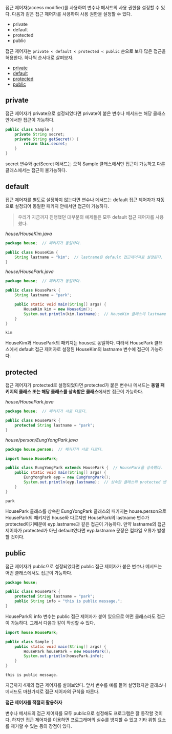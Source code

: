 접근 제어자(access modifier)를 사용하여 변수나 메서드의 사용 권한을 설정할 수 있다. 다음과 같은 접근 제어자를 사용하여 사용 권한을 설정할 수 있다.

- private
- default
- protected
- public

접근 제어자는 `private < default < protected < public` 순으로 보다 많은 접근을 허용한다. 하나씩 순서대로 살펴보자.

- [private](https://wikidocs.net/232#private)
- [default](https://wikidocs.net/232#default)
- [protected](https://wikidocs.net/232#protected)
- [public](https://wikidocs.net/232#public)

## private

접근 제어자가 private으로 설정되었다면 private이 붙은 변수나 메서드는 해당 클래스 안에서만 접근이 가능하다.

```java
public class Sample {
    private String secret;
    private String getSecret() {
        return this.secret;
    }
}
```

secret 변수와 getSecret 메서드는 오직 Sample 클래스에서만 접근이 가능하고 다른 클래스에서는 접근이 불가능하다.

## default

접근 제어자를 별도로 설정하지 않는다면 변수나 메서드는 default 접근 제어자가 자동으로 설정되어 동일한 패키지 안에서만 접근이 가능하다.

> 우리가 지금까지 진행했던 대부분의 예제들은 모두 default 접근 제어자를 사용했다.

_house/HouseKim.java_

```java
package house;  // 패키지가 동일하다.

public class HouseKim {
    String lastname = "kim";  // lastname은 default 접근제어자로 설정된다.
}
```

_house/HousePark.java_

```java
package house;  // 패키지가 동일하다.

public class HousePark {
    String lastname = "park";

    public static void main(String[] args) {
        HouseKim kim = new HouseKim();
        System.out.println(kim.lastname);  // HouseKim 클래스의 lastname 변수를 사용할 수 있다.
    }
}
```

```plaintext
kim
```

HouseKim과 HousePark의 패키지는 house로 동일하다. 따라서 HousePark 클래스에서 default 접근 제어자로 설정된 HouseKim의 lastname 변수에 접근이 가능하다.

## protected

접근 제어자가 protected로 설정되었다면 protected가 붙은 변수나 메서드는 **동일 패키지의 클래스 또는 해당 클래스를 상속받은 클래스**에서만 접근이 가능하다.

_house/HousePark.java_

```java
package house;  // 패키지가 서로 다르다.

public class HousePark {
    protected String lastname = "park";
}
```

_house/person/EungYongPark.java_

```java
package house.person;  // 패키지가 서로 다르다.

import house.HousePark;

public class EungYongPark extends HousePark {  // HousePark을 상속했다.
    public static void main(String[] args) {
        EungYongPark eyp = new EungYongPark();
        System.out.println(eyp.lastname);  // 상속한 클래스의 protected 변수는 접근이 가능하다.
    }
}
```

```plaintext
park
```

HousePark 클래스를 상속한 EungYongPark 클래스의 패키지는 house.person으로 HousePark의 패키지인 house와 다르지만 HousePark의 lastname 변수가 protected이기때문에 eyp.lastname과 같은 접근이 가능하다. 만약 lastname의 접근 제어자가 protected가 아닌 default였다면 eyp.lastname 문장은 컴파일 오류가 발생할 것이다.

## public

접근 제어자가 public으로 설정되었다면 public 접근 제어자가 붙은 변수나 메서드는 어떤 클래스에서도 접근이 가능하다.

```java
package house;

public class HousePark {
    protected String lastname = "park";
    public String info = "this is public message.";
}
```

HousePark의 info 변수는 public 접근 제어자가 붙어 있으므로 어떤 클래스라도 접근이 가능하다. 그래서 다음과 같이 작성할 수 있다.

```java
import house.HousePark;

public class Sample {
    public static void main(String[] args) {
        HousePark housePark = new HousePark();
        System.out.println(housePark.info);
    }
}
```

```plaintext
this is public message.
```

지금까지 4개의 접근 제어자를 살펴보았다. 앞서 변수를 예를 들어 설명했지만 클래스나 메서드도 마찬가지로 접근 제어자의 규칙을 따른다.

**접근 제어자를 적절히 활용하자**

변수나 메서드의 접근 제어자를 모두 public으로 설정해도 프로그램은 잘 동작할 것이다. 하지만 접근 제어자를 이용하면 프로그래머의 실수를 방지할 수 있고 기타 위험 요소를 제거할 수 있는 등의 장점이 있다.